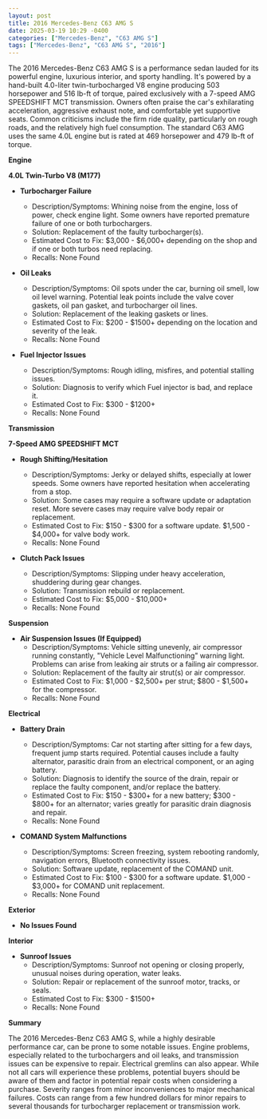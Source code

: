 ```yaml
---
layout: post
title: 2016 Mercedes-Benz C63 AMG S
date: 2025-03-19 10:29 -0400
categories: ["Mercedes-Benz", "C63 AMG S"]
tags: ["Mercedes-Benz", "C63 AMG S", "2016"]
---
```

The 2016 Mercedes-Benz C63 AMG S is a performance sedan lauded for its powerful engine, luxurious interior, and sporty handling. It's powered by a hand-built 4.0-liter twin-turbocharged V8 engine producing 503 horsepower and 516 lb-ft of torque, paired exclusively with a 7-speed AMG SPEEDSHIFT MCT transmission. Owners often praise the car's exhilarating acceleration, aggressive exhaust note, and comfortable yet supportive seats. Common criticisms include the firm ride quality, particularly on rough roads, and the relatively high fuel consumption. The standard C63 AMG uses the same 4.0L engine but is rated at 469 horsepower and 479 lb-ft of torque.

**Engine**

**4.0L Twin-Turbo V8 (M177)**

* **Turbocharger Failure**
    * Description/Symptoms: Whining noise from the engine, loss of power, check engine light. Some owners have reported premature failure of one or both turbochargers.
    * Solution: Replacement of the faulty turbocharger(s).
    * Estimated Cost to Fix: $3,000 - $6,000+ depending on the shop and if one or both turbos need replacing.
    * Recalls: None Found

* **Oil Leaks**
    * Description/Symptoms: Oil spots under the car, burning oil smell, low oil level warning. Potential leak points include the valve cover gaskets, oil pan gasket, and turbocharger oil lines.
    * Solution: Replacement of the leaking gaskets or lines.
    * Estimated Cost to Fix: $200 - $1500+ depending on the location and severity of the leak.
    * Recalls: None Found

* **Fuel Injector Issues**
    * Description/Symptoms: Rough idling, misfires, and potential stalling issues.
    * Solution: Diagnosis to verify which Fuel injector is bad, and replace it.
    * Estimated Cost to Fix: $300 - $1200+
    * Recalls: None Found

**Transmission**

**7-Speed AMG SPEEDSHIFT MCT**

* **Rough Shifting/Hesitation**
    * Description/Symptoms: Jerky or delayed shifts, especially at lower speeds. Some owners have reported hesitation when accelerating from a stop.
    * Solution: Some cases may require a software update or adaptation reset. More severe cases may require valve body repair or replacement.
    * Estimated Cost to Fix: $150 - $300 for a software update. $1,500 - $4,000+ for valve body work.
    * Recalls: None Found

* **Clutch Pack Issues**
    * Description/Symptoms: Slipping under heavy acceleration, shuddering during gear changes.
    * Solution: Transmission rebuild or replacement.
    * Estimated Cost to Fix: $5,000 - $10,000+
    * Recalls: None Found

**Suspension**

* **Air Suspension Issues (If Equipped)**
    * Description/Symptoms: Vehicle sitting unevenly, air compressor running constantly, "Vehicle Level Malfunctioning" warning light. Problems can arise from leaking air struts or a failing air compressor.
    * Solution: Replacement of the faulty air strut(s) or air compressor.
    * Estimated Cost to Fix: $1,000 - $2,500+ per strut; $800 - $1,500+ for the compressor.
    * Recalls: None Found

**Electrical**

* **Battery Drain**
    * Description/Symptoms: Car not starting after sitting for a few days, frequent jump starts required. Potential causes include a faulty alternator, parasitic drain from an electrical component, or an aging battery.
    * Solution: Diagnosis to identify the source of the drain, repair or replace the faulty component, and/or replace the battery.
    * Estimated Cost to Fix: $150 - $300+ for a new battery; $300 - $800+ for an alternator; varies greatly for parasitic drain diagnosis and repair.
    * Recalls: None Found

* **COMAND System Malfunctions**
    * Description/Symptoms: Screen freezing, system rebooting randomly, navigation errors, Bluetooth connectivity issues.
    * Solution: Software update, replacement of the COMAND unit.
    * Estimated Cost to Fix: $100 - $300 for a software update. $1,000 - $3,000+ for COMAND unit replacement.
    * Recalls: None Found

**Exterior**

* **No Issues Found**

**Interior**

* **Sunroof Issues**
    * Description/Symptoms: Sunroof not opening or closing properly, unusual noises during operation, water leaks.
    * Solution: Repair or replacement of the sunroof motor, tracks, or seals.
    * Estimated Cost to Fix: $300 - $1500+
    * Recalls: None Found

**Summary**

The 2016 Mercedes-Benz C63 AMG S, while a highly desirable performance car, can be prone to some notable issues. Engine problems, especially related to the turbochargers and oil leaks, and transmission issues can be expensive to repair. Electrical gremlins can also appear. While not all cars will experience these problems, potential buyers should be aware of them and factor in potential repair costs when considering a purchase. Severity ranges from minor inconveniences to major mechanical failures. Costs can range from a few hundred dollars for minor repairs to several thousands for turbocharger replacement or transmission work.

